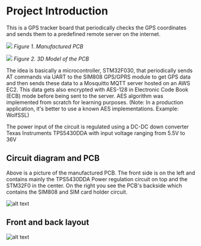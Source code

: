 # Project Introduction

This is a GPS tracker board that periodically checks the GPS coordinates and sends them to a predefined remote server on the internet.

![](https://github.com/mohamedboubaker/GPS-Tracker/blob/main/Media/PCB.JPG)
*Figure 1. Manufactured PCB*

![](https://github.com/mohamedboubaker/GPS-Tracker/blob/main/Media/3D_FrontAndBack.png)
*Figure 2. 3D Model of the PCB*

The idea is basically a microcontroller, STM32F030, that periodically sends AT commands via UART to the SIM808 GPS/GPRS module to get GPS data and then sends these data to a Mosquitto MQTT server hosted on an AWS EC2. This data gets also encrypted with AES-128 in Electronic Code Book (ECB) mode before being sent to the server. AES algorithm was implemented from scratch for learning purposes. (Note: In a production application, it's better to use a known AES implementations. Example: WolfSSL)

The power input of the circuit is regulated using a DC-DC down converter Texas Instruments TPS5430DDA with input voltage ranging from 5.5V to 36V 

## Circuit diagram  and PCB
Above is a picture of the manufactured PCB. The front side is on the left and contains mainly the TPS5430DDA Power regulation circuit on top and the STM32F0 in the center. On the right you see the PCB's backside which contains the SIM808 and SIM card holder circuit.

![alt text](https://github.com/mohamedboubaker/GPS-Tracker/blob/main/Media/circuit_diagram.jpg)

## Front and back layout 
![alt text](https://github.com/mohamedboubaker/GPS-Tracker/blob/main/Media/Layout_FrontAndBack.png)

